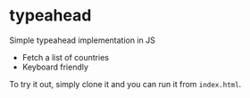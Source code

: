 # typeahead
Simple typeahead implementation in JS
* Fetch a list of countries
* Keyboard friendly

To try it out, simply clone it and you can run it from `index.html`.

